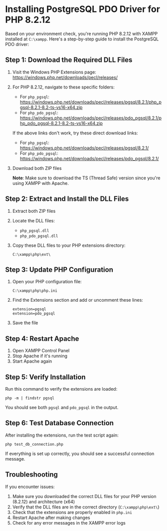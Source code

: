 # Installing PostgreSQL PDO Driver for PHP 8.2.12

Based on your environment check, you're running PHP 8.2.12 with XAMPP installed at `C:\xampp`. Here's a step-by-step guide to install the PostgreSQL PDO driver:

## Step 1: Download the Required DLL Files

1. Visit the Windows PHP Extensions page: https://windows.php.net/downloads/pecl/releases/

2. For PHP 8.2.12, navigate to these specific folders:
   - For `php_pgsql`: https://windows.php.net/downloads/pecl/releases/pgsql/8.2.1/php_pgsql-8.2.1-8.2-ts-vs16-x64.zip
   - For `php_pdo_pgsql`: https://windows.php.net/downloads/pecl/releases/pdo_pgsql/8.2.1/php_pdo_pgsql-8.2.1-8.2-ts-vs16-x64.zip

   If the above links don't work, try these direct download links:
   - For `php_pgsql`: https://windows.php.net/downloads/pecl/releases/pgsql/8.2.1/
   - For `php_pdo_pgsql`: https://windows.php.net/downloads/pecl/releases/pdo_pgsql/8.2.1/

3. Download both ZIP files

   **Note**: Make sure to download the TS (Thread Safe) version since you're using XAMPP with Apache.

## Step 2: Extract and Install the DLL Files

1. Extract both ZIP files
2. Locate the DLL files:
   - `php_pgsql.dll`
   - `php_pdo_pgsql.dll`

3. Copy these DLL files to your PHP extensions directory:
   ```
   C:\xampp\php\ext\
   ```

## Step 3: Update PHP Configuration

1. Open your PHP configuration file:
   ```
   C:\xampp\php\php.ini
   ```

2. Find the Extensions section and add or uncomment these lines:
   ```
   extension=pgsql
   extension=pdo_pgsql
   ```

3. Save the file

## Step 4: Restart Apache

1. Open XAMPP Control Panel
2. Stop Apache if it's running
3. Start Apache again

## Step 5: Verify Installation

Run this command to verify the extensions are loaded:

```
php -m | findstr pgsql
```

You should see both `pgsql` and `pdo_pgsql` in the output.

## Step 6: Test Database Connection

After installing the extensions, run the test script again:

```
php test_db_connection.php
```

If everything is set up correctly, you should see a successful connection message.

## Troubleshooting

If you encounter issues:

1. Make sure you downloaded the correct DLL files for your PHP version (8.2.12) and architecture (x64)
2. Verify that the DLL files are in the correct directory (`C:\xampp\php\ext\`)
3. Check that the extensions are properly enabled in `php.ini`
4. Restart Apache after making changes
5. Check for any error messages in the XAMPP error logs